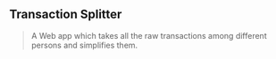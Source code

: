 ## Transaction Splitter

> A Web app which takes all the raw transactions among different persons and simplifies them.